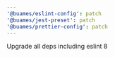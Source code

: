 ```yaml
---
'@buames/eslint-config': patch
'@buames/jest-preset': patch
'@buames/prettier-config': patch
---
```


Upgrade all deps including eslint 8
